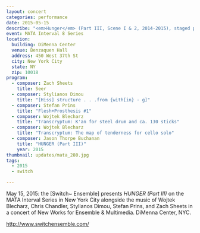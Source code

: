 ```yaml
---
layout: concert
categories: performance
date: 2015-05-15
describe: "<em>Hunger</em> (Part III, Scene I & 2, 2014-2015), staged premiere, [Switch~ Ensemble]."
event: MATA Interval 8 Series
location:
  building: DiMenna Center
  venue: Benzaquen Hall
  address: 450 West 37th St
  city: New York City
  state: NY
  zip: 10018
program:
  - composer: Zach Sheets
    title: Seer
  - composer: Stylianos Dimou
    title: "[Hiss] structure . . .from {with[in} - g]"
  - composer: Stefan Prins
    title: "Flesh+Prosthesis #1"
  - composer: Wojtek Blecharz
    title: "Transcryptum: K'an for steel drum and ca. 130 sticks"
  - composer: Wojtek Blecharz
    title: "Transcryptum: The map of tenderness for cello solo"
  - composer: Jason Thorpe Buchanan
    title: "HUNGER (Part III)"
    year: 2015
thumbnail: updates/mata_280.jpg
tags:
  - 2015
  - switch

---
```


May 15, 2015: the [Switch~ Ensemble] presents *HUNGER (Part III)* on the MATA Interval Series in New York City alongside the music of Wojtek Blecharz, Chris Chandler, Stylianos Dimou, Stefan Prins, and Zach Sheets in a concert of New Works for Ensemble & Multimedia. DiMenna Center, NYC.

http://www.switchensemble.com/
